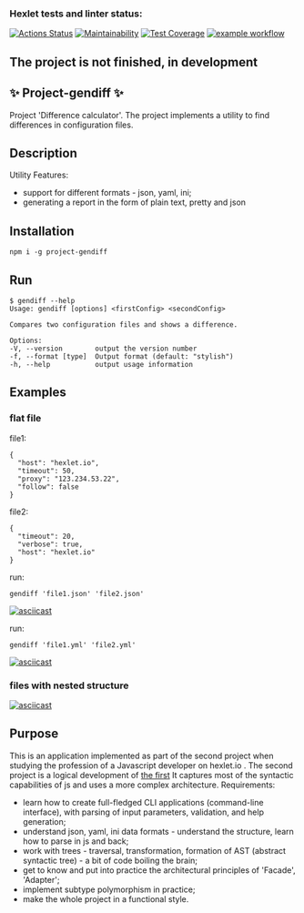 ### Hexlet tests and linter status:
[![Actions Status](https://github.com/MilaNick/frontend-project-lvl2/workflows/hexlet-check/badge.svg)](https://github.com/MilaNick/frontend-project-lvl2/actions)
[![Maintainability](https://api.codeclimate.com/v1/badges/380c1b7806a4bcad9861/maintainability)](https://codeclimate.com/github/MilaNick/frontend-project-lvl2/maintainability)
[![Test Coverage](https://api.codeclimate.com/v1/badges/380c1b7806a4bcad9861/test_coverage)](https://codeclimate.com/github/MilaNick/frontend-project-lvl2/test_coverage)
[![example workflow](https://github.com/MilaNick/frontend-project-lvl2/actions/workflows/actions.yml/badge.svg)](https://github.com/MilaNick/frontend-project-lvl2/actions)
  
## The project is not finished, in development

## ✨ Project-gendiff ✨

Project 'Difference calculator'. The project implements a utility to find differences in configuration files.

## Description

Utility Features:
- support for different formats - json, yaml, ini;
- generating a report in the form of plain text, pretty and json

## Installation

```npm i -g project-gendiff```

## Run

```
$ gendiff --help
Usage: gendiff [options] <firstConfig> <secondConfig>

Compares two configuration files and shows a difference.

Options:
-V, --version        output the version number
-f, --format [type]  Output format (default: "stylish")
-h, --help           output usage information
```

## Examples
### flat file 
file1:  
```
{
  "host": "hexlet.io",
  "timeout": 50,
  "proxy": "123.234.53.22",
  "follow": false
}
```
file2:  
```
{
  "timeout": 20,
  "verbose": true,
  "host": "hexlet.io"
}
```  
run:
```
gendiff 'file1.json' 'file2.json'

```
[![asciicast](https://asciinema.org/a/441860.svg)](https://asciinema.org/a/441860)

run:
```
gendiff 'file1.yml' 'file2.yml'

```
[![asciicast](https://asciinema.org/a/446615.svg)](https://asciinema.org/a/446615)  

### files with nested structure

[![asciicast](https://asciinema.org/a/447110.svg)](https://asciinema.org/a/447110)

## Purpose
This is an application implemented as part of the second project when studying the profession of a Javascript developer on hexlet.io . The second project is a logical development of [the first](https://github.com/MilaNick/frontend-project-lvl1) It captures most of the syntactic capabilities of js and uses a more complex architecture. Requirements:
* learn how to create full-fledged CLI applications (command-line interface), with parsing of input parameters, validation, and help generation;
* understand json, yaml, ini data formats - understand the structure, learn how to parse in js and back;
* work with trees - traversal, transformation, formation of AST (abstract syntactic tree) - a bit of code boiling the brain;
* get to know and put into practice the architectural principles of 'Facade', 'Adapter';
* implement subtype polymorphism in practice;
* make the whole project in a functional style.






